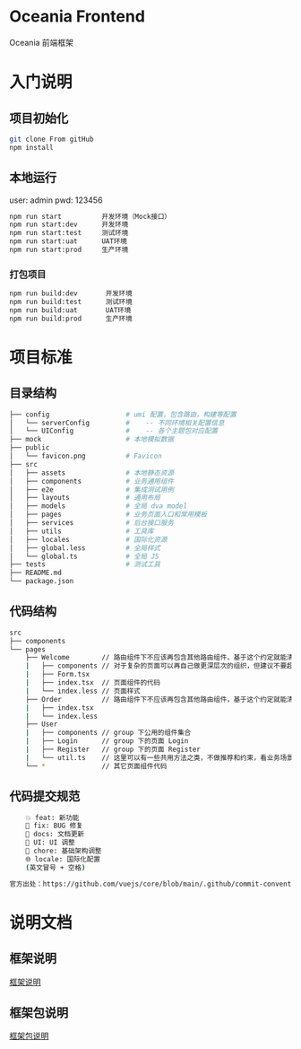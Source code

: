 # Oceania Frontend

Oceania 前端框架

# 入门说明

## 项目初始化

```bash
git clone From gitHub
npm install
```

## 本地运行

user: admin pwd: 123456

```bash
npm run start          开发环境（Mock接口）
npm run start:dev      开发环境
npm run start:test     测试环境
npm run start:uat      UAT环境
npm run start:prod     生产环境
```

### 打包项目

```bash
npm run build:dev       开发环境
npm run build:test      测试环境
npm run build:uat       UAT环境
npm run build:prod      生产环境
```

# 项目标准

## 目录结构

```bash
├── config                   # umi 配置，包含路由，构建等配置
│   └── serverConfig         #    -- 不同环境相关配置信息
│   └── UIConfig             #    -- 各个主题包对应配置
├── mock                     # 本地模拟数据
├── public
│   └── favicon.png          # Favicon
├── src
│   ├── assets               # 本地静态资源
│   ├── components           # 业务通用组件
│   ├── e2e                  # 集成测试用例
│   ├── layouts              # 通用布局
│   ├── models               # 全局 dva model
│   ├── pages                # 业务页面入口和常用模板
│   ├── services             # 后台接口服务
│   ├── utils                # 工具库
│   ├── locales              # 国际化资源
│   ├── global.less          # 全局样式
│   └── global.ts            # 全局 JS
├── tests                    # 测试工具
├── README.md
└── package.json
```

## 代码结构

```bash
src
├── components
└── pages
    ├── Welcome        // 路由组件下不应该再包含其他路由组件，基于这个约定就能清楚的区分路由组件和非路由组件了
    |   ├── components // 对于复杂的页面可以再自己做更深层次的组织，但建议不要超过三层
    |   ├── Form.tsx
    |   ├── index.tsx  // 页面组件的代码
    |   └── index.less // 页面样式
    ├── Order          // 路由组件下不应该再包含其他路由组件，基于这个约定就能清楚的区分路由组件和非路由组件了
    |   ├── index.tsx
    |   └── index.less
    ├── User
    |   ├── components // group 下公用的组件集合
    |   ├── Login      // group 下的页面 Login
    |   ├── Register   // group 下的页面 Register
    |   └── util.ts    // 这里可以有一些共用方法之类，不做推荐和约束，看业务场景自行做组织
    └── *              // 其它页面组件代码
```

## 代码提交规范

```bash
    💥 feat: 新功能
    🐛 fix: BUG 修复
    📝 docs: 文档更新
    🌷 UI: UI 调整
    🏰 chore: 基础架构调整
    🌐 locale: 国际化配置
    (英文冒号 + 空格)

官方出处：https://github.com/vuejs/core/blob/main/.github/commit-convention.md
```

# 说明文档

## 框架说明

[框架说明](https://alidocs.dingtalk.com/i/nodes/Qnp9zOoBVBgQ4z5QfpZvw36vJ1DK0g6l?utm_scene=team_space '框架说明')

## 框架包说明

[框架包说明](https://alidocs.dingtalk.com/i/nodes/AR4GpnMqJzjlrLdlIvZenDBoJKe0xjE3?utm_scene=team_space 'Node包说明')
